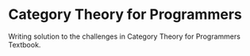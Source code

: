 # Category Theory for Programmers

Writing solution to the challenges in Category Theory for Programmers Textbook.

